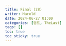 ```yaml
---
title: Final (28)
writer: Harold
date: 2024-06-27 01:00
categories: [캠프, TheLast]
tags: []
toc: true
toc_sticky: true
---
```


## 